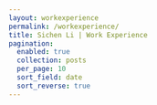 ```yaml
---
layout: workexperience
permalink: /workexperience/
title: Sichen Li | Work Experience
pagination:
  enabled: true
  collection: posts
  per_page: 10
  sort_field: date
  sort_reverse: true
---
```


